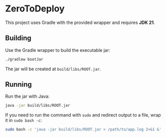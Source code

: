 # ZeroToDeploy

This project uses Gradle with the provided wrapper and requires **JDK 21**.

## Building

Use the Gradle wrapper to build the executable jar:

```bash
./gradlew bootJar
```

The jar will be created at `build/libs/ROOT.jar`.

## Running

Run the jar with Java:

```bash
java -jar build/libs/ROOT.jar
```

If you need to run the command with `sudo` and redirect output to a file, wrap it in `sudo bash -c`:

```bash
sudo bash -c 'java -jar build/libs/ROOT.jar > /path/to/app.log 2>&1 &'
```
